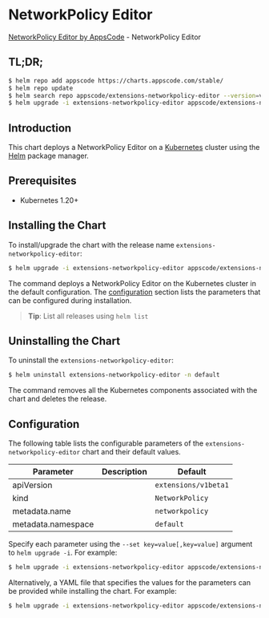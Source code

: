 # NetworkPolicy Editor

[NetworkPolicy Editor by AppsCode](https://appscode.com) - NetworkPolicy Editor

## TL;DR;

```bash
$ helm repo add appscode https://charts.appscode.com/stable/
$ helm repo update
$ helm search repo appscode/extensions-networkpolicy-editor --version=v0.26.0
$ helm upgrade -i extensions-networkpolicy-editor appscode/extensions-networkpolicy-editor -n default --create-namespace --version=v0.26.0
```

## Introduction

This chart deploys a NetworkPolicy Editor on a [Kubernetes](http://kubernetes.io) cluster using the [Helm](https://helm.sh) package manager.

## Prerequisites

- Kubernetes 1.20+

## Installing the Chart

To install/upgrade the chart with the release name `extensions-networkpolicy-editor`:

```bash
$ helm upgrade -i extensions-networkpolicy-editor appscode/extensions-networkpolicy-editor -n default --create-namespace --version=v0.26.0
```

The command deploys a NetworkPolicy Editor on the Kubernetes cluster in the default configuration. The [configuration](#configuration) section lists the parameters that can be configured during installation.

> **Tip**: List all releases using `helm list`

## Uninstalling the Chart

To uninstall the `extensions-networkpolicy-editor`:

```bash
$ helm uninstall extensions-networkpolicy-editor -n default
```

The command removes all the Kubernetes components associated with the chart and deletes the release.

## Configuration

The following table lists the configurable parameters of the `extensions-networkpolicy-editor` chart and their default values.

|     Parameter      | Description |             Default             |
|--------------------|-------------|---------------------------------|
| apiVersion         |             | <code>extensions/v1beta1</code> |
| kind               |             | <code>NetworkPolicy</code>      |
| metadata.name      |             | <code>networkpolicy</code>      |
| metadata.namespace |             | <code>default</code>            |


Specify each parameter using the `--set key=value[,key=value]` argument to `helm upgrade -i`. For example:

```bash
$ helm upgrade -i extensions-networkpolicy-editor appscode/extensions-networkpolicy-editor -n default --create-namespace --version=v0.26.0 --set apiVersion=extensions/v1beta1
```

Alternatively, a YAML file that specifies the values for the parameters can be provided while
installing the chart. For example:

```bash
$ helm upgrade -i extensions-networkpolicy-editor appscode/extensions-networkpolicy-editor -n default --create-namespace --version=v0.26.0 --values values.yaml
```
